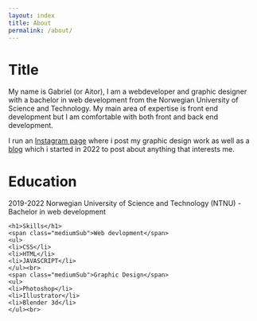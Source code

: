 ```yaml
---
layout: index
title: About
permalink: /about/
---
```

<div id="column1_6">
	<h1>Title</h1>
	<p>
		My name is Gabriel (or Aitor), I am a webdeveloper and graphic designer with a bachelor in web development from the Norwegian University of Science and Technology. My main area of expertise is front end development but I am comfortable with both front and back end development. 
	</p>
	<p>
		I run an <a href="https://www.instagram.com/_a.i.t.o.r_/">Instagram page</a> where i post my graphic design work as well as a <a href="/blog">blog</a> which i started in 2022 to post about anything that interests me.
	</p>
</div>

<div id="column7_12">
	<h1>Education</h1>
	<p>
	<span class="mediumSub">2019-2022</span>
	Norwegian University of Science and Technology (NTNU) - Bachelor in web development
	</p>
	
	<h1>Skills</h1>
	<span class="mediumSub">Web devlopment</span>
	<ul>
	<li>CSS</li>
	<li>HTML</li>
	<li>JAVASCRIPT</li>
	</ul><br>
	<span class="mediumSub">Graphic Design</span>
	<ul>
	<li>Photoshop</li>
	<li>Illustrator</li>
	<li>Blender 3d</li>
	</ul><br>
</div>


<style type="text/css">
	#num1, #num7{
		color: #454545;
	}
</style>